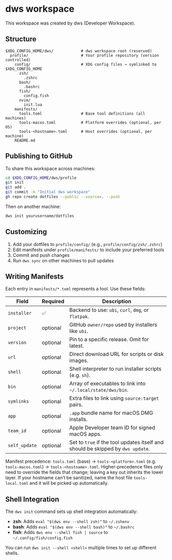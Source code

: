 # dws workspace

This workspace was created by dws (Developer Workspace).

## Structure

```
$XDG_CONFIG_HOME/dws/            # dws workspace root (reserved)
  profile/                       # Your profile repository (version controlled)
    config/                      # XDG config files → symlinked to $XDG_CONFIG_HOME
      zsh/
        .zshrc
      bash/
        .bashrc
      fish/
        config.fish
      nvim/
        init.lua
    manifests/
      tools.toml                 # Base tool definitions (all machines)
      tools-macos.toml           # Platform overrides (optional, per OS)
      tools-<hostname>.toml      # Host overrides (optional, per machine)
    README.md
```

## Publishing to GitHub

To share this workspace across machines:

```bash
cd $XDG_CONFIG_HOME/dws/profile
git init
git add .
git commit -m "Initial dws workspace"
gh repo create dotfiles --public --source=. --push
```

Then on another machine:

```bash
dws init yourusername/dotfiles
```

## Customizing

1. Add your dotfiles to `profile/config/` (e.g., `profile/config/zsh/.zshrc`)
2. Edit manifests under `profile/manifests/` to include your preferred tools
3. Commit and push changes
4. Run `dws sync` on other machines to pull updates

## Writing Manifests

Each entry in `manifests/*.toml` represents a tool. Use these fields:

| Field | Required | Description |
| ----- | -------- | ----------- |
| `installer` | ✅ | Backend to use: `ubi`, `curl`, `dmg`, or `flatpak`. |
| `project` | optional | GitHub `owner/repo` used by installers like `ubi`. |
| `version` | optional | Pin to a specific release. Omit for latest. |
| `url` | optional | Direct download URL for scripts or disk images. |
| `shell` | optional | Shell interpreter to run installer scripts (e.g. `sh`). |
| `bin` | optional | Array of executables to link into `~/.local/state/dws/bin`. |
| `symlinks` | optional | Extra files to link using `source:target` pairs. |
| `app` | optional | `.app` bundle name for macOS DMG installs. |
| `team_id` | optional | Apple Developer team ID for signed macOS apps. |
| `self_update` | optional | Set to `true` if the tool updates itself and should be skipped by `dws update`. |

Manifest precedence: `tools.toml` (base) → `tools-<platform>.toml` (e.g. `tools-macos.toml`) → `tools-<hostname>.toml`. Higher-precedence files only need to override the fields that change; leaving a key out inherits the lower layer. If your hostname can’t be sanitized, name the host file `tools-local.toml` and it will be picked up automatically.

## Shell Integration

The `dws init` command sets up shell integration automatically:

- **zsh**: Adds `eval "$(dws env --shell zsh)"` to `~/.zshenv`
- **bash**: Adds `eval "$(dws env --shell bash)"` to `~/.bashrc`
- **fish**: Adds `dws env --shell fish | source` to `~/.config/fish/config.fish`

You can run `dws init --shell <shell>` multiple times to set up different shells.
